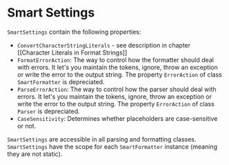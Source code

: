 # Smart Settings

```SmartSettings``` contain the following properties:

* ```ConvertCharacterStringLiterals``` - see description in chapter [[Character Literals in Format Strings]]
* ```FormatErrorAction```: The way to control how the formatter should deal with errors. It let's you maintain the tokens, ignore, throw an exception or write the error to the output string. The property ```ErrorAction``` of class ```SmartFormatter``` is depreciated.
* ```ParseErrorAction```: The way to control how the parser should deal with errors. It let's you maintain the tokens, ignore, throw an exception or write the error to the output string. The property ```ErrorAction``` of class ```Parser``` is depreciated.
* ```CaseSensitivity```: Determines whether placeholders are case-sensitive or not.

```SmartSettings``` are accessible in all parsing and formatting classes. ```SmartSettings``` have the scope for each ```SmartFormatter``` instance (meaning they are not static).

